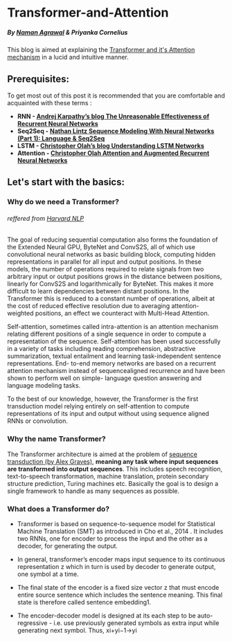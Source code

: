 # Transformer-and-Attention
##### **By [Naman Agrawal](https://github.com/agrawalnaman) & Priyanka Cornelius**

This blog is aimed at explaining the [Transformer and it's Attention mechanism](https://arxiv.org/abs/1706.03762) in a lucid and intuitive manner.
## Prerequisites:
To get most out of this post it is recommended that you are comfortable and acquainted with these terms :

+ **RNN - [Andrej Karpathy’s blog The Unreasonable Effectiveness of Recurrent Neural Networks ](http://karpathy.github.io/2015/05/21/rnn-effectiveness/)**
+ **Seq2Seq - [Nathan Lintz Sequence Modeling With Neural Networks (Part 1): Language & Seq2Seq ](https://indico.io/blog/sequence-modeling-neuralnets-part1/)**
+ **LSTM - [Christopher Olah’s blog Understanding LSTM Networks](http://colah.github.io/posts/2015-08-Understanding-LSTMs/)** 
+ **Attention - [Christopher Olah Attention and Augmented Recurrent Neural Networks](https://distill.pub/2016/augmented-rnns/#attentional-interfaces)** 

## Let's start with the basics:
### Why do we need a Transformer?
###### reffered from [Harvard NLP](http://nlp.seas.harvard.edu/2018/04/03/attention.html)
The goal of reducing sequential computation also forms the foundation of the Extended Neural GPU, ByteNet and ConvS2S, all of which use convolutional neural networks as basic building block, computing hidden representations in parallel for all input and output positions. In these models, the number of operations required to relate signals from two arbitrary input or output positions grows in the distance between positions, linearly for ConvS2S and logarithmically for ByteNet. This makes it more difficult to learn dependencies between distant positions. In the Transformer this is reduced to a constant number of operations, albeit at the cost of reduced effective resolution due to averaging attention-weighted positions, an effect we counteract with Multi-Head Attention.

Self-attention, sometimes called intra-attention is an attention mechanism relating different positions of a single sequence in order to compute a representation of the sequence. Self-attention has been used successfully in a variety of tasks including reading comprehension, abstractive summarization, textual entailment and learning task-independent sentence representations. End- to-end memory networks are based on a recurrent attention mechanism instead of sequencealigned recurrence and have been shown to perform well on simple- language question answering and language modeling tasks.

To the best of our knowledge, however, the Transformer is the first transduction model relying entirely on self-attention to compute representations of its input and output without using sequence aligned RNNs or convolution.

### Why the name Transformer?
The Transformer architecture is aimed at the problem of [sequence transduction (by Alex Graves)](https://arxiv.org/abs/1211.3711), **meaning any task where input sequences are transformed into output sequences**. This includes speech recognition, text-to-speech transformation, machine translation, protein secondary structure prediction, Turing machines etc. Basically the goal is to design a single framework to handle as many sequences as possible.
### What does a Transformer do?
+ Transformer is based on sequence-to-sequence model for Statistical Machine Translation (SMT) as introduced in Cho et al., 2014 . It includes two RNNs, one for encoder to process the input and the other as a decoder, for generating the output.

+ In general, transformer’s encoder maps input sequence to its continuous representation z which in turn is used by decoder to generate output, one symbol at a time.

+ The final state of the encoder is a fixed size vector z that must encode entire source sentence which includes the sentence meaning. This final state is therefore called sentence embedding1.

+ The encoder-decoder model is designed at its each step to be auto-regressive - i.e. use previously generated symbols as extra input while generating next symbol. Thus, xi+yi−1→yi
